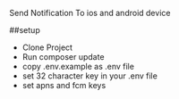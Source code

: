 Send Notification To ios and android device

##setup
* Clone Project
* Run composer update
* copy .env.example as .env file
* set 32 character key in your .env file
* set apns and fcm keys